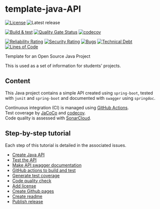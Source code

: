 # template-java-API
[![License](https://img.shields.io/badge/license-Apache%202.0-blue.svg)](LICENSE.txt)
![Latest release](https://img.shields.io/github/v/release/DaJaime/template-java-API)

[![Build & test](https://github.com/DaJaime/template-java-API/actions/workflows/gradle-build.yml/badge.svg?branch=main)](https://github.com/DaJaime/template-java-API/actions/workflows/gradle-build.yml)
[![Quality Gate Status](https://sonarcloud.io/api/project_badges/measure?project=DaJaime_template-java-API&metric=alert_status)](https://sonarcloud.io/summary/new_code?id=DaJaime_template-java-API)
[![codecov](https://codecov.io/gh/DaJaime/template-java-API/graph/badge.svg?token=JCB7CC5FWP)](https://codecov.io/gh/DaJaime/template-java-API)

[![Reliability Rating](https://sonarcloud.io/api/project_badges/measure?project=DaJaime_template-java-API&metric=reliability_rating)](https://sonarcloud.io/summary/new_code?id=DaJaime_template-java-API)
[![Security Rating](https://sonarcloud.io/api/project_badges/measure?project=DaJaime_template-java-API&metric=security_rating)](https://sonarcloud.io/summary/new_code?id=DaJaime_template-java-API)
[![Bugs](https://sonarcloud.io/api/project_badges/measure?project=DaJaime_template-java-API&metric=bugs)](https://sonarcloud.io/summary/new_code?id=DaJaime_template-java-API)
[![Technical Debt](https://sonarcloud.io/api/project_badges/measure?project=DaJaime_template-java-API&metric=sqale_index)](https://sonarcloud.io/summary/new_code?id=DaJaime_template-java-API)
[![Lines of Code](https://sonarcloud.io/api/project_badges/measure?project=DaJaime_template-java-API&metric=ncloc)](https://sonarcloud.io/summary/new_code?id=DaJaime_template-java-API)

Template for an Open Source Java Project

This is used as a set of information for students' projects.

## Content
This Java project contains a simple API created using `spring-boot`, tested with `junit` and `spring-boot` and documented with `swagger` using `springdoc`.

Continuous integration (CI) is managed using [GitHub Actions](https://docs.github.com/fr/actions).  
Test coverage by [JaCoCo](https://www.eclemma.org/jacoco/) and [codecov](https://about.codecov.io/).  
Code quality is assessed with [SonarCloud](https://www.sonarsource.com/products/sonarcloud/).

## Step-by-step tutorial
Each step of this tutorial is detailed in the associated issues.

- [Create Java API](https://github.com/DaJaime/template-java-API/issues/1)
- [Test the API](https://github.com/DaJaime/template-java-API/issues/2)
- [Make API swagger documentation](https://github.com/DaJaime/template-java-API/issues/3)
- [GitHub actions to build and test](https://github.com/DaJaime/template-java-API/issues/4)
- [Generate test coverage](https://github.com/DaJaime/template-java-API/issues/6)
- [Code quality check](https://github.com/DaJaime/template-java-API/issues/7)
- [Add license](https://github.com/DaJaime/template-java-API/issues/5)
- [Create Github pages](https://github.com/DaJaime/template-java-API/issues/10)
- [Create readme](https://github.com/DaJaime/template-java-API/issues/8)
- [Publish release](https://github.com/DaJaime/template-java-API/issues/9)
